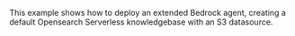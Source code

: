 This example shows how to deploy an extended Bedrock agent, creating a default Opensearch Serverless knowledgebase with an S3 datasource.

